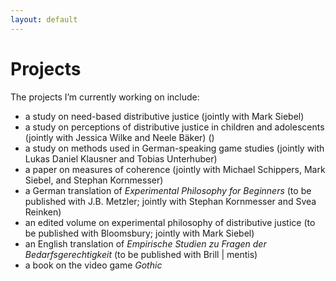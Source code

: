 ```yaml
---
layout: default
---
```


# Projects

The projects I’m currently working on include:
+ a study on need-based distributive justice (jointly with Mark Siebel)
+ a study on perceptions of distributive justice in children and adolescents (jointly with Jessica Wilke and Neele Bäker) ([](https://uol.de/sonderpaedagogik/forschung-und-projekte/sonderpaedagogische-psychologie#c758438))
+ a study on methods used in German-speaking game studies (jointly with Lukas Daniel Klausner and Tobias Unterhuber)
+ a paper on measures of coherence (jointly with Michael Schippers, Mark Siebel, and Stephan Kornmesser)
+ a German translation of _Experimental Philosophy for Beginners_ (to be published with J.B. Metzler; jointly with Stephan Kornmesser and Svea Reinken)
+ an edited volume on experimental philosophy of distributive justice (to be published with Bloomsbury; jointly with Mark Siebel)
+ an English translation of _Empirische Studien zu Fragen der Bedarfsgerechtigkeit_ (to be published with Brill $|$ mentis)
+ a book on the video game _Gothic_
